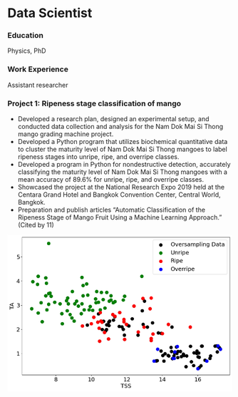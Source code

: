 # Data Scientist

### Education
Physics, PhD

### Work Experience
Assistant researcher

### Project 1: Ripeness stage classification of mango
- Developed a research plan, designed an experimental setup, and conducted data collection and analysis for the Nam Dok Mai Si Thong mango grading machine project.
- Developed a Python program that utilizes biochemical quantitative data to cluster the maturity level of Nam Dok Mai Si Thong mangoes to label ripeness stages into unripe, ripe, and overripe classes.
- Developed a program in Python for nondestructive detection, accurately classifying the maturity level of Nam Dok Mai Si Thong mangoes with a mean accuracy of 89.6% for unripe, ripe, and overripe classes.
- Showcased the project at the National Research Expo 2019 held at the Centara Grand Hotel and Bangkok Convention Center, Central World, Bangkok.
- Preparation and publish articles “Automatic Classification of the Ripeness Stage of Mango Fruit Using a Machine Learning Approach.” (Cited by 11) 

![](/images/Mango_label_SMOTETomek.png)
